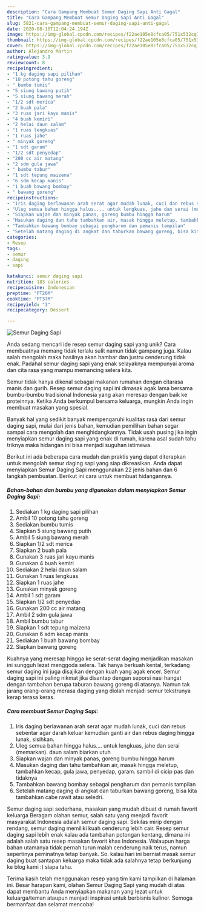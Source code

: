 ```yaml
---
description: "Cara Gampang Membuat Semur Daging Sapi Anti Gagal"
title: "Cara Gampang Membuat Semur Daging Sapi Anti Gagal"
slug: 5821-cara-gampang-membuat-semur-daging-sapi-anti-gagal
date: 2020-08-10T12:04:24.194Z
image: https://img-global.cpcdn.com/recipes/f22ae105e8cfca05/751x532cq70/semur-daging-sapi-foto-resep-utama.jpg
thumbnail: https://img-global.cpcdn.com/recipes/f22ae105e8cfca05/751x532cq70/semur-daging-sapi-foto-resep-utama.jpg
cover: https://img-global.cpcdn.com/recipes/f22ae105e8cfca05/751x532cq70/semur-daging-sapi-foto-resep-utama.jpg
author: Alejandro Martin
ratingvalue: 3.9
reviewcount: 8
recipeingredient:
- "1 kg daging sapi pilihan"
- "10 potong tahu goreng"
- " bumbu tumis"
- "5 siung bawang putih"
- "5 siung bawang merah"
- "1/2 sdt merica"
- "2 buah pala"
- "3 ruas jari kayu manis"
- "4 buah kemiri"
- "2 helai daun salam"
- "1 ruas lengkuas"
- "1 ruas jahe"
- " minyak goreng"
- "1 sdt garam"
- "1/2 sdt penyedap"
- "200 cc air matang"
- "2 sdm gula jawa"
- " bumbu tabur"
- "1 sdt tepung maizena"
- "6 sdm kecap manis"
- "1 buah bawang bombay"
- " bawang goreng"
recipeinstructions:
- "Iris daging berlawanan arah serat agar mudah lunak, cuci dan rebus sebentar agar darah keluar kemudian ganti air dan rebus daging hingga lunak, sisihkan."
- "Uleg semua bahan hingga halus.... untuk lengkuas, jahe dan serai (memarkan). daun salam biarkan utuh"
- "Siapkan wajan dan minyak panas, goreng bumbu hingga harum"
- "Masukan daging dan tahu tambahkan air, masak hingga meletup, tambahkan kecap, gula jawa, penyedap, garam. sambil di cicip pas dan tidaknya"
- "Tambahkan bawang bombay sebagai pengharum dan pemanis tampilan"
- "Setelah matang daging di angkat dan taburkan bawang goreng, bisa kita tambahkan cabe rawit atau seledri."
categories:
- Resep
tags:
- semur
- daging
- sapi

katakunci: semur daging sapi 
nutrition: 183 calories
recipecuisine: Indonesian
preptime: "PT20M"
cooktime: "PT37M"
recipeyield: "3"
recipecategory: Dessert

---
```



![Semur Daging Sapi](https://img-global.cpcdn.com/recipes/f22ae105e8cfca05/751x532cq70/semur-daging-sapi-foto-resep-utama.jpg)

Anda sedang mencari ide resep semur daging sapi yang unik? Cara membuatnya memang tidak terlalu sulit namun tidak gampang juga. Kalau salah mengolah maka hasilnya akan hambar dan justru cenderung tidak enak. Padahal semur daging sapi yang enak selayaknya mempunyai aroma dan cita rasa yang mampu memancing selera kita.

Semur tidak hanya dikenal sebagai makanan rumahan dengan citarasa manis dan gurih. Resep semur daging sapi ini dimasak agak lama bersama bumbu-bumbu tradisional Indonesia yang akan meresap dengan baik ke proteinnya. Ketika Anda berkumpul bersama keluarga, mungkin Anda ingin membuat masakan yang spesial.

Banyak hal yang sedikit banyak mempengaruhi kualitas rasa dari semur daging sapi, mulai dari jenis bahan, kemudian pemilihan bahan segar sampai cara mengolah dan menghidangkannya. Tidak usah pusing jika ingin menyiapkan semur daging sapi yang enak di rumah, karena asal sudah tahu triknya maka hidangan ini bisa menjadi suguhan istimewa.


Berikut ini ada beberapa cara mudah dan praktis yang dapat diterapkan untuk mengolah semur daging sapi yang siap dikreasikan. Anda dapat menyiapkan Semur Daging Sapi menggunakan 22 jenis bahan dan 6 langkah pembuatan. Berikut ini cara untuk membuat hidangannya.

<!--inarticleads1-->

##### Bahan-bahan dan bumbu yang digunakan dalam menyiapkan Semur Daging Sapi:

1. Sediakan 1 kg daging sapi pilihan
1. Ambil 10 potong tahu goreng
1. Sediakan  bumbu tumis
1. Siapkan 5 siung bawang putih
1. Ambil 5 siung bawang merah
1. Siapkan 1/2 sdt merica
1. Siapkan 2 buah pala
1. Gunakan 3 ruas jari kayu manis
1. Gunakan 4 buah kemiri
1. Sediakan 2 helai daun salam
1. Gunakan 1 ruas lengkuas
1. Siapkan 1 ruas jahe
1. Gunakan  minyak goreng
1. Ambil 1 sdt garam
1. Siapkan 1/2 sdt penyedap
1. Gunakan 200 cc air matang
1. Ambil 2 sdm gula jawa
1. Ambil  bumbu tabur
1. Siapkan 1 sdt tepung maizena
1. Gunakan 6 sdm kecap manis
1. Sediakan 1 buah bawang bombay
1. Siapkan  bawang goreng


Kuahnya yang meresap hingga ke serat-serat daging menjadikan masakan ini sungguh lezat menggoda selera. Tak hanya berkuah kental, terkadang semur daging ini juga disajikan dengan kuah yang agak encer. Semur daging sapi ini paling nikmat jika disantap dengan seporsi nasi hangat dengan tambahan berupa taburan bawang goreng di atasnya. Namun tak jarang orang-orang merasa daging yang diolah menjadi semur tekstrunya kerap terasa keras. 

<!--inarticleads2-->

##### Cara membuat Semur Daging Sapi:

1. Iris daging berlawanan arah serat agar mudah lunak, cuci dan rebus sebentar agar darah keluar kemudian ganti air dan rebus daging hingga lunak, sisihkan.
1. Uleg semua bahan hingga halus.... untuk lengkuas, jahe dan serai (memarkan). daun salam biarkan utuh
1. Siapkan wajan dan minyak panas, goreng bumbu hingga harum
1. Masukan daging dan tahu tambahkan air, masak hingga meletup, tambahkan kecap, gula jawa, penyedap, garam. sambil di cicip pas dan tidaknya
1. Tambahkan bawang bombay sebagai pengharum dan pemanis tampilan
1. Setelah matang daging di angkat dan taburkan bawang goreng, bisa kita tambahkan cabe rawit atau seledri.


Semur daging sapi sederhana, masakan yang mudah dibuat di rumah favorit keluarga Beragam olahan semur, salah satu yang menjadi favorit masyarakat Indonesia adalah semur daging sapi. Sekilas mirip dengan rendang, semur daging memiliki kuah cenderung lebih cair. Resep semur daging sapi lebih enak kalau ada tambahan potongan kentang, dimana ini adalah salah satu resep masakan favorit khas Indonesia. Walaupun harga bahan utamanya tidak pernah turun malah cenderung naik terus, namun sepertinya peminatnya tetap banyak. So. kalau hari ini berniat masak semur daging buat santapan keluarga maka tidak ada salahnya tetap berkunjung ke blog kami :) siapa tahu. 

Terima kasih telah menggunakan resep yang tim kami tampilkan di halaman ini. Besar harapan kami, olahan Semur Daging Sapi yang mudah di atas dapat membantu Anda menyiapkan makanan yang lezat untuk keluarga/teman ataupun menjadi inspirasi untuk berbisnis kuliner. Semoga bermanfaat dan selamat mencoba!
